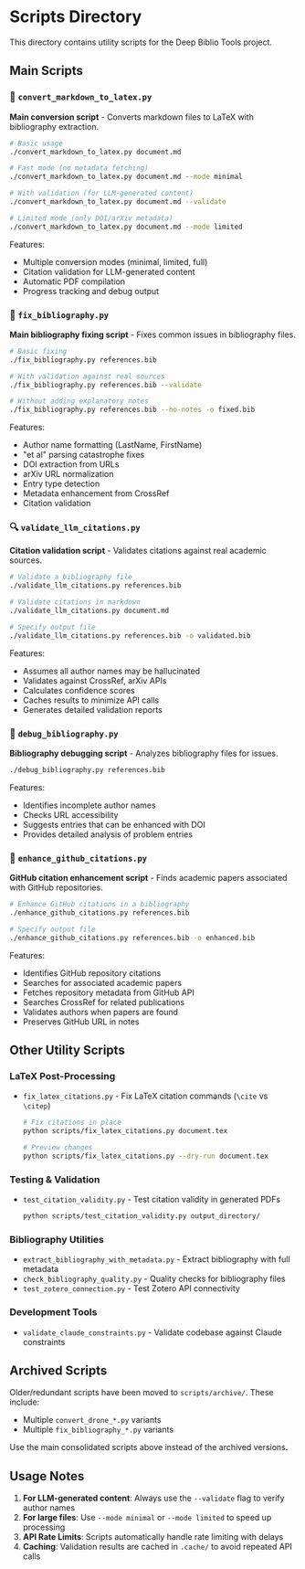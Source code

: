 # Scripts Directory

This directory contains utility scripts for the Deep Biblio Tools project.

## Main Scripts

### 📄 `convert_markdown_to_latex.py`
**Main conversion script** - Converts markdown files to LaTeX with bibliography extraction.

```bash
# Basic usage
./convert_markdown_to_latex.py document.md

# Fast mode (no metadata fetching)
./convert_markdown_to_latex.py document.md --mode minimal

# With validation (for LLM-generated content)
./convert_markdown_to_latex.py document.md --validate

# Limited mode (only DOI/arXiv metadata)
./convert_markdown_to_latex.py document.md --mode limited
```

Features:
- Multiple conversion modes (minimal, limited, full)
- Citation validation for LLM-generated content
- Automatic PDF compilation
- Progress tracking and debug output

### 🔧 `fix_bibliography.py`
**Main bibliography fixing script** - Fixes common issues in bibliography files.

```bash
# Basic fixing
./fix_bibliography.py references.bib

# With validation against real sources
./fix_bibliography.py references.bib --validate

# Without adding explanatory notes
./fix_bibliography.py references.bib --no-notes -o fixed.bib
```

Features:
- Author name formatting (LastName, FirstName)
- "et al" parsing catastrophe fixes
- DOI extraction from URLs
- arXiv URL normalization
- Entry type detection
- Metadata enhancement from CrossRef
- Citation validation

### 🔍 `validate_llm_citations.py`
**Citation validation script** - Validates citations against real academic sources.

```bash
# Validate a bibliography file
./validate_llm_citations.py references.bib

# Validate citations in markdown
./validate_llm_citations.py document.md

# Specify output file
./validate_llm_citations.py references.bib -o validated.bib
```

Features:
- Assumes all author names may be hallucinated
- Validates against CrossRef, arXiv APIs
- Calculates confidence scores
- Caches results to minimize API calls
- Generates detailed validation reports

### 🐛 `debug_bibliography.py`
**Bibliography debugging script** - Analyzes bibliography files for issues.

```bash
./debug_bibliography.py references.bib
```

Features:
- Identifies incomplete author names
- Checks URL accessibility
- Suggests entries that can be enhanced with DOI
- Provides detailed analysis of problem entries

### 🔗 `enhance_github_citations.py`
**GitHub citation enhancement script** - Finds academic papers associated with GitHub repositories.

```bash
# Enhance GitHub citations in a bibliography
./enhance_github_citations.py references.bib

# Specify output file
./enhance_github_citations.py references.bib -o enhanced.bib
```

Features:
- Identifies GitHub repository citations
- Searches for associated academic papers
- Fetches repository metadata from GitHub API
- Searches CrossRef for related publications
- Validates authors when papers are found
- Preserves GitHub URL in notes

## Other Utility Scripts

### LaTeX Post-Processing

- `fix_latex_citations.py` - Fix LaTeX citation commands (`\cite` vs `\citep`)
  ```bash
  # Fix citations in place
  python scripts/fix_latex_citations.py document.tex

  # Preview changes
  python scripts/fix_latex_citations.py --dry-run document.tex
  ```

### Testing & Validation

- `test_citation_validity.py` - Test citation validity in generated PDFs
  ```bash
  python scripts/test_citation_validity.py output_directory/
  ```

### Bibliography Utilities

- `extract_bibliography_with_metadata.py` - Extract bibliography with full metadata
- `check_bibliography_quality.py` - Quality checks for bibliography files
- `test_zotero_connection.py` - Test Zotero API connectivity

### Development Tools

- `validate_claude_constraints.py` - Validate codebase against Claude constraints

## Archived Scripts

Older/redundant scripts have been moved to `scripts/archive/`. These include:
- Multiple `convert_drone_*.py` variants
- Multiple `fix_bibliography_*.py` variants

Use the main consolidated scripts above instead of the archived versions.

## Usage Notes

1. **For LLM-generated content**: Always use the `--validate` flag to verify author names
2. **For large files**: Use `--mode minimal` or `--mode limited` to speed up processing
3. **API Rate Limits**: Scripts automatically handle rate limiting with delays
4. **Caching**: Validation results are cached in `.cache/` to avoid repeated API calls
